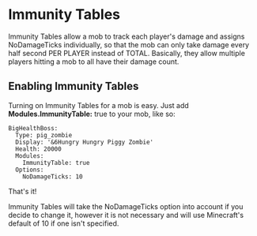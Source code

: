 Immunity Tables
===============

Immunity Tables allow a mob to track each player's damage and assigns
NoDamageTicks individually, so that the mob can only take damage every
half second PER PLAYER instead of TOTAL. Basically, they allow multiple
players hitting a mob to all have their damage count.

Enabling Immunity Tables
------------------------

Turning on Immunity Tables for a mob is easy. Just add
**Modules.ImmunityTable:** true to your mob, like so:

    BigHealthBoss:
      Type: pig_zombie
      Display: '&6Hungry Hungry Piggy Zombie'
      Health: 20000
      Modules:
        ImmunityTable: true
      Options:
        NoDamageTicks: 10

That's it!

Immunity Tables will take the NoDamageTicks option into account if you
decide to change it, however it is not necessary and will use
Minecraft's default of 10 if one isn't specified.
